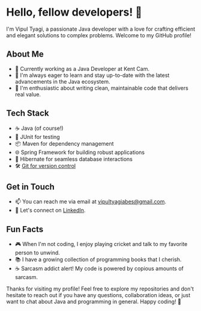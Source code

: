 # Hello, fellow developers! 👋

I'm Vipul Tyagi, a passionate Java developer with a love for crafting efficient and elegant solutions to complex problems. Welcome to my GitHub profile!

## About Me

- 💼 Currently working as a Java Developer at Kent Cam.
- 🌱 I'm always eager to learn and stay up-to-date with the latest advancements in the Java ecosystem.
- 🚀 I'm enthusiastic about writing clean, maintainable code that delivers real value.

## Tech Stack

- ☕ Java (of course!)
- 🧪 JUnit for testing
- 📦 Maven for dependency management
- 🌐 Spring Framework for building robust applications
- 🔧 Hibernate for seamless database interactions
- 🛠️ [Git for version control](https://github.com/vipultyagi07/Low_Level_Design/blob/main/Zzzzz/README.md)



## Get in Touch

- 📫 You can reach me via email at vipultyagiabes@gmail.com.
- 💬 Let's connect on [LinkedIn](https://www.linkedin.com/in/vipultyagi0909).

## Fun Facts

- 🎮 When I'm not coding, I enjoy playing cricket and talk to my favorite person to unwind.
- 📚 I have a growing collection of programming books that I cherish.
- ☕ Sarcasm addict alert! My code is powered by copious amounts of sarcasm.

Thanks for visiting my profile! Feel free to explore my repositories and don't hesitate to reach out if you have any questions,
collaboration ideas, or just want to chat about Java and programming in general. Happy coding! 🚀


<!---
vipultyagi07/vipultyagi07 is a ✨ special ✨ repository because its `README.md` (this file) appears on your GitHub profile.
You can click the Preview link to take a look at your changes.
--->
